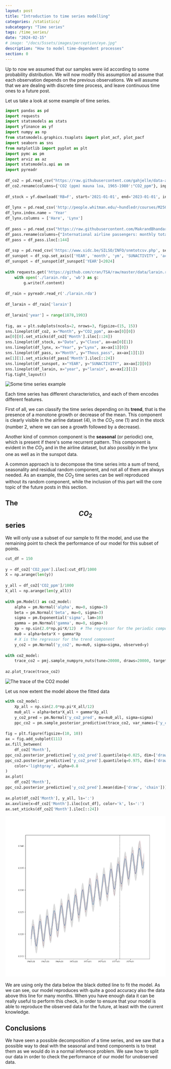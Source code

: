 ```yaml
---
layout: post
title: "Introduction to time series modelling"
categories: /statistics/
subcategory: "Time series"
tags: /time_series/
date: "2024-02-15"
# image: "/docs/5ssets/images/perception/eye.jpg"
description: "How to model time-dependent processes"
section: 0
---
```


Up to now we assumed that our samples were iid according to some
probability distribution. We will now modify this assumption
ad assume that each observation depends on the previous
observations.
We will assume that we are dealing with discrete time process,
and leave continuous time ones to a future post.

Let us take a look at some example of time series.

```python
import pandas as pd
import requests
import statsmodels as stats
import yfinance as yf
import numpy as np
from statsmodels.graphics.tsaplots import plot_acf, plot_pacf
import seaborn as sns
from matplotlib import pyplot as plt
import pymc as pm
import arviz as az
import statsmodels.api as sm
import pyreadr

df_co2 = pd.read_csv("https://raw.githubusercontent.com/gahjelle/data-analysis-with-python/master/data/co2-ppm-mauna-loa-19651980.csv")
df_co2.rename(columns={'CO2 (ppm) mauna loa, 1965-1980':"CO2_ppm"}, inplace=True)

df_stock = yf.download('RB=F', start='2021-01-01', end='2023-01-01', interval='1wk')

df_lynx = pd.read_csv('http://people.whitman.edu/~hundledr/courses/M250F03/LynxHare.txt', delim_whitespace=True, header=None, index_col=0)
df_lynx.index.name = 'Year'
df_lynx.columns = ['Hare', 'Lynx']

df_pass = pd.read_csv("https://raw.githubusercontent.com/MakrandBhandari/Time-Series-Forecasting--Airline-Passengers-in-Python/main/international-airline-passengers.csv")
df_pass.rename(columns={"International airline passengers: monthly totals in thousands. Jan 49 ? Dec 60": "Thous_pass"}, inplace=True)
df_pass = df_pass.iloc[:144]

df_ssp = pd.read_csv('https://www.sidc.be/SILSO/INFO/snmtotcsv.php', sep=';', header=None)
df_sunspot = df_ssp.set_axis(['YEAR', 'month', 'ym', 'SUNACTIVITY', 'activity_sd', 'n_obs', 'is_definitive'], axis=1)
df_sunspot = df_sunspot[df_sunspot['YEAR']<2024]

with requests.get('https://github.com/cran/TSA/raw/master/data/larain.rda') as f:
    with open('./larain.rda', 'wb') as g:
        g.write(f.content)

df_rain = pyreadr.read_r('./larain.rda')

df_larain = df_rain['larain']

df_larain['year'] = range(1878,1993)

fig, ax = plt.subplots(ncols=2, nrows=3, figsize=(15, 15))
sns.lineplot(df_co2, x="Month", y="CO2_ppm", ax=ax[0][0])
ax[0][0].set_xticks(df_co2['Month'].iloc[::24])
sns.lineplot(df_stock, x="Date", y="Close", ax=ax[0][1])
sns.lineplot(df_lynx, x="Year", y="Lynx", ax=ax[1][0])
sns.lineplot(df_pass, x="Month", y="Thous_pass", ax=ax[1][1])
ax[1][1].set_xticks(df_pass['Month'].iloc[::24])
sns.lineplot(df_sunspot, x="YEAR", y="SUNACTIVITY", ax=ax[2][0])
sns.lineplot(df_larain, x="year", y="larain", ax=ax[2][1])
fig.tight_layout()
```

![Some time series example
](/docs/assets/images/statistics/time_series_intro/ts_examples.webp)

Each time series has different characteristics, and each of them encodes different
features.

First of all, we can classify the time series depending on its **trend**, that is
the presence of a monotone growth or decrease of the mean.
This component is clearly visible in the airline dataset (4), in the $CO_2$ one (1) and in the stock
(number 2, where we can see a growth followed by a decrease).

Another kind of common component is the **seasonal** (or periodic) one,
which is present if there's some recurrent pattern.
This component is evident in the $CO_2$ and in the airline dataset, but also possibly in the lynx one
as well as in the sunspot data.

A common approach is to decompose the time series into a sum of trend, seasonality and residual random component,
and not all of them are always needed.
As an example, the $CO_2$ time series can be well reproduced without its random component,
while the inclusion of this part will the core topic of the future posts in this section.

## The $$CO_2$$ series

We will only use a subset of our sample to fit the model, and use the remaining
point to check the performance of our model for this subset of points.

```python
cut_df = 150

y = df_co2['CO2_ppm'].iloc[:cut_df]/1000
X = np.arange(len(y))

y_all = df_co2['CO2_ppm']/1000
X_all = np.arange(len(y_all))

with pm.Model() as co2_model:
    alpha = pm.Normal('alpha', mu=0, sigma=3)
    beta = pm.Normal('beta', mu=0, sigma=3)
    sigma = pm.Exponential('sigma', lam=10)
    gamma = pm.Normal('gamma', mu=0, sigma=3)
    Xp = np.sin(2.0*np.pi*X/12)  # The regressor for the periodic component
    mu0 = alpha+beta*X + gamma*Xp
    # X is the regressor for the trend component
    y_co2 = pm.Normal('y_co2', mu=mu0, sigma=sigma, observed=y)

with co2_model:
    trace_co2 = pmj.sample_numpyro_nuts(tune=20000, draws=20000, target_accept=0.9)

az.plot_trace(trace_co2)
```

![The trace of the CO2 model
](/docs/assets/images/statistics/time_series_intro/trace_co2.webp)

Let us now extent the model above the fitted data

```python
with co2_model:
    Xp_all = np.sin(2.0*np.pi*X_all/12)
    mu0_all = alpha+beta*X_all + gamma*Xp_all
    y_co2_pred = pm.Normal('y_co2_pred', mu=mu0_all, sigma=sigma)
    ppc_co2 = pm.sample_posterior_predictive(trace_co2, var_names=['y_co2_pred'])

fig = plt.figure(figsize=(10, 10))
ax = fig.add_subplot(111)
ax.fill_between(
    df_co2['Month'],
ppc_co2.posterior_predictive['y_co2_pred'].quantile(q=0.025, dim=['draw', 'chain']),
ppc_co2.posterior_predictive['y_co2_pred'].quantile(q=0.975, dim=['draw', 'chain']),
    color='lightgray', alpha=0.8
)
ax.plot(
    df_co2['Month'],
ppc_co2.posterior_predictive['y_co2_pred'].mean(dim=['draw', 'chain']))

ax.plot(df_co2['Month'], y_all, ls=':')
ax.axvline(x=df_co2['Month'].iloc[cut_df], color='k', ls=':')
ax.set_xticks(df_co2['Month'].iloc[::24])
```

![The posterior predictive of the CO2 model](/docs/assets/images/statistics/time_series_intro/co2.webp)

We are using only the data below the black dotted line to fit the model.
As we can see, our model reproduces with quite a good accuracy also the data above
this line for many months.
When you have enough data it can be really useful to perform this check, in order to ensure
that your model is able to reproduce the observed data for the future,
at least with the current knowledge.

## Conclusions

We have seen a possible decomposition of a time series, and we saw that a possible
way to deal with the seasonal and trend components is to treat them as we would
do in a normal inference problem.
We saw how to split our data in order to check the performance of our model for unobserved data.
